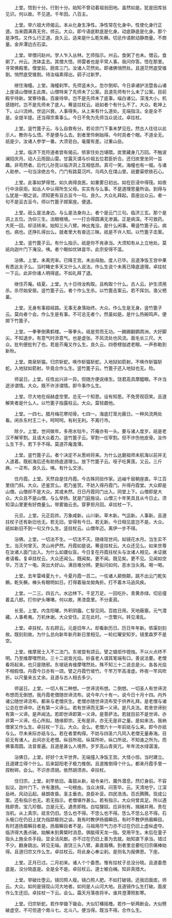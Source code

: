 <!-- { "loadSidebar": true } -->
　　上堂。悟到十分。行到十分。始知不曾动着祖翁田地。虽然如是。犹是田库翁见识。何以故。不见道。千年田。八百主。

　　上堂。举六祖大师偈云。本从化身生净性。净性常在化身中。性使化身行正道。当来圆满真无穷。师云。大众。即今语底默底是化身。动底静底是化身。那个是净性。又作么行正道。良久云。适来是什么乾矢橛。切忌作语默动静商量。不商量。金井潭边古石梁。

　　上堂。举僧问赵州。学人乍入丛林。乞师指示。州云。食粥了也未。僧云。食粥了。州云。洗钵盂去。其僧大悟。师雷者也是平常人事。我问你答。悟在那里。寻常佛殿里。僧堂前。厨库三门。汝诸人茫然处。即诸佛悄然处。且道茫然底受锥劄。悄然底受锥劄。待汝缁素得出。鹞子过新罗。

　　继住海幢。上堂。海幢刹竿。先师竖未久。忽尔倒却。今日承诸护法暨各山诸上座请山僧继主此席。山僧特来了先师未了公案。且道先师有什么未了公案。目前殿宇待新。堂寮待备。百废待举。岂不是先师未了底事。缁白诸公。深浅大小。机感随时。岂不是先师未了底人。蓦竖拄杖云。祇如者个有什么不了。大众。乾坤上下。山川流峙。世运兴衰。人事得失。从上来有什么道处。无端指注。全是全不是。全提半提。还当得宗乘事么。今日不免为先师当众说过。卓拄杖。

　　上堂。竖竹篦子云。与么自救有分。若论宗门下事未梦见在。然古人往往以此示人。教你与么悟。不是便与么去。到者里伶俐始得。今时具者个眼。不道全无。祇是少。汝诸人参学一番。大须皂白。毫厘有差。过重山岳。

　　上堂。临济下克符道者尝有偈云。侬家住处岂堪隈。炭里藏身几万回。不触波澜招庆月。动人云雨鼓山雷。甘露灭谓与价祖五位君臣折合。还归炭里坐同一旨趣。非苟然者。后代儿孙竞以临济洞上互相低昂。真可一笑。海幢也有一偈。与诸人助参。一句当涂绝古今。门门有路莫沉吟。乌鸡久在煤山里。祇要渠侬铁石心。

　　上堂。此事如梦得觉。如久病得良医。如重雾日初出。如在巨浸中得筏。如夜行中涂获炬。如丛人中认得所生父母。实实有与么事。不是道理思量所诣。到得与么犹是一期之说。须知更有亘古亘今一句。良久。大众礼拜起。首座出众云。者一句不是亘古亘今。师以竹篦子掷案座。便退。

　　上堂。祇么是法身边。与么是法身向上。者个是云门三句。临济三玄。那个是洞上五位。沩仰三生。法眼根境。一一打合得圆满无渗漏。正是病深。不可救药。大死一回。却活转来。始知三头八臂。神出鬼没。是什么闲事。蓦竖竹篦子云。病也。病也。还挣扎得出么。就者里大有奋迅三昧。祇是不许人知。以竹篦子击案。

　　上堂。竖竹篦子云。有什么指示。祇是你不肯承当。大须知有从上立地处。莫祇向迦叶门下淹没。咦。者个眼如优钵昙华。此宗安得不滥。

　　浴佛。上堂。未离兜率。已降王宫。未出母胎。度人已毕。且道净饭王宫中果有悉达太子么。当时睹史多天又什么人说法。作么生说个未离已降底道理。卓拄杖一下云。此非你诸人明得底。不如礼拜了退。

　　继住芥庵。结夏。上堂。九十日待汝构取。且构取个什么。古人云。护生须用杀。杀尽始安居。竖竹篦子云。者个作么生杀。以竹篦击案云。若不挥剑。渔父栖巢。

　　上堂。无身有事超岐路。无事无身落始终。大众。作么生是无身。竖竹篦子云。莫向者个会。作么生是有事。不可总无者个。然虽如是。是什么热碗鸣声。便掷下竹篦子。

　　上堂。一拳拳倒黄鹤楼。一等拳头。祗是劳而无功。一踢踢翻鹦鹉洲。大好脚尖。不知退步。有意气时添意气。也是虚张。不风流处也风流。面毛长三尺。大众。批判便批判了也。若是芥庵又作么生。良久云。四卷楞伽遮老眼。一声弥勒到新秋。

　　上堂。南泉斩猫。归宗斩蛇。唤作斩猫斩蛇。入地狱如箭射。不唤作斩猫斩蛇。入地狱如箭射。毕竟合作么生。竖竹篦子云。竹篦子还入地狱也无。险。

　　师诞日。上堂。任性出兴非一异。但随方便说缘生。饶君高具摩醯眼。不许当途涉谓情。大众。既不许涉谓情。即今事作么生。

　　上堂。尽大地在烜赫虚空里。总无一个知恩。设有知恩。不免旁观窃笑。且道解笑者是什么人。以竹篦子指露柱云。大众。莫轻觑他。

　　上堂。一四七。腊月梅花寒彻骨。七四一。海底灯笼光蔽日。一种风流两处看。闲杀东村王二十。呵呵呵。有利无利。不离行市。

　　除夕。上堂。世间做年。多用水牯牛。芥庵亦有一头。要与诸人度岁。祇是老汉不解宰割。且请大众着力。竖竹篦子云。宰割一任宰割。但不许伤他皮骨。汝作么生下手。若下手不得。莫道芥庵澹薄。

　　上堂。竖竹篦子云。者个决定不从葱岭将来。为什么达磨祖师未航海以前并无人道着。既航海后还有助扬底道理么。放下竹篦子云。哑子吃黄莲。又云。三斤麻。一疋布。良久云。咦。有什么交涉。

　　住丹霞。上堂。天然自是住丹霞。今古殊同验作家。远岫千层朝座直。平江百里绕门斜。大众。还鉴赏么。若乃鉴赏。不妨入得丹霞门。升得丹霞堂。大众即是山僧。山僧却不是大众。其或未然。日日丹霞同门出入。同堂上下。山僧即是大众。大众且不是山僧。与么举扬。犹是门庭施设。山僧三十年笑具且从今日止。须知深山里更有好商量么。带雾锄云去。穿萝担月回。卓拄杖一下。

　　元旦。上堂。元正启祚。万象咸新。山川新。草木新。气运新。人事新。且道拄杖子还有新旧也无。若无旧。安得有今日。若无新。今日相见底岂不是。大众。祇如新旧不到一句又作么生。竖拄杖云。山僧年迈。离伊一步不得。

　　浴佛。上堂。一切法不生。一切法不灭。随缘现世间。如镜花水月。当生实不生。当灭何曾灭。灵山尚俨然。丹霞如是说。蓦竖拄杖云。大众还见么。如来世尊在汝诸人面门出入。为什么如聋似盲。今日复在丹霞拄杖头与汝诸人相见。未证据者请看。复卓拄杖云。大众还闻么。既闻矣。更不闻。既见矣。更不见。见闻如空华。万法了一电。突出大好山。满目难分辨。更拟问如何。恶水当头溅。喝一喝。

　　上堂。去年雷峰夏九十。今夏丹霞一百二。一任诸人颠倒颠。跳不出云门乾矢橛。乾矢橛。棒头有眼明如日。打得着骊龙拗角折。打不着木马追风疾。

　　上堂。一二三。四五六。水边林下。千足万足。一回吃扑。青黄赤绿。切忌撞着孟八郎。打你驴头嚗嚗。何以故。黑漆盘里。不分麦菽。

　　长至。上堂。内含阳曜。外积阴霾。仁智见同。百姓日用。天地蔽塞。元气潜藏。人事希夷。万机休谢。大众安住。正在此时。一念瞥兴。转见淆乱。

　　上堂。卓拄杖。左右顾云。元是旧年人。却看新历日。历日年年新。侬渠刻刻故。既刻刻故。为什么总向新年新月新日里相见。一轮红曜安知岁。镜里森罗不是空。

　　上堂。维摩居士入不二法门。东坡尝有颂云。譬之蜡炬作镫烛。不以火点终不明。乃至维摩嘿然处。三十二说皆光焰。妙喜老人谓其笔端有口。善说法要。老僧看将起来。也只是随邪。东坡祇肯维摩嘿然处。殊不知三十二说总是火。各各光焰不相假借。丹霞今日亦有一颂。譬之丹霞竹坡竹。千竿万竿高凌虚。昨夜一竿风吹折。以尺量来五丈余。且道与古人相去多少。

　　师诞日。上堂。一切人有二种想。一世谛流布想。二倒想。一切圣人有世谛流布想而无倒想。我丹霞老僧随世谛流布。说今年六十有一。说今日十月十四。内外诸公随世谛流布。都来与老僧庆生。老僧亦随世谛流布受于供养礼拜。是老僧与诸公总在世谛中。还有第一义谛么。若有世谛而无第一义谛。是凡夫法。若舍世谛别有第一义谛。是声闻法。若即世谛即第一义谛。是菩萨法。若就目前不是世谛。亦非第一义谛。任心所拟。随缘即宗。无有是非。亦无无是非之量。是如来法。我衲僧家又作么生。卓拄杖一下云。大众。会么。老僧六十一年前祇与么来。即今亦祇与么。尽未来际亦祇与么。若在者里构得。不妨与四圣六凡同入老僧无量寿海。目前无有诸人。此间亦无老僧。纵目所视。纵耳所听。纵口所说。不知谁之所为。而佛事周圆。法音普遍。且道是甚么人境界。岁岁高山青突兀。年年流水绿潺湲。

　　浴佛日。上堂。好好个太平世界。无端撞入净饭王宫。大怪小惊。当时建立。且道建立得个什么。后来韶阳老子极力推倒。且道推倒得个什么。都来丹霞手里一捏粉碎。会么。不识赤须胡。依然胡须赤。卓拄杖。

　　住归宗。上堂。刹竿依旧。毒鼓从新。祖令亲行。魔外潜息。然灯身前。不容拟议。迦叶门下。许有激扬。一句根由。当众决择。问答毕。云。天清地宁。江深岳峙。风动云起。昼朗夜昏。圣主垂衣。良臣补衮。四民浩浩。百氏腾腾。现成公案。还有指示也无。若无指示。老僧堪作甚么。若有指示。大众何曾具足。所以遇贱即贵。宝几珍御。岂是元无。遇贵即贱。白牯狸奴。应非别有。揖搦并用。贵在当机。从上真宗。祇言仍旧。恁么也不得。不恁么也不得。恁么不恁么总不得。石头极口在仍旧上犹为指踪极则之谈。我有时教伊扬眉瞬目。有时不教伊扬眉瞬目。有时道扬眉瞬目者是。扬眉瞬目者不是。马祖用尽气力亦不过在仍旧上虚纵虚夺。临济得大愚点破。始解未到黄檗时消息。俱胝得天龙一指。受用平生。末后在童子指头上施全杀手段。显全活风猷。亦不过在仍旧上善为去就。始知直下承当。错过不少。翻身跳出。转见无端。直饶三头八臂。鼻直眉横。到者里总要吃归宗痛棒始得。且道归宗又作么生。卓拄杖云。将此身心奉尘刹。是则名为报佛恩。下座。

　　上堂。正月已过。二月初来。诸人个个委悉。惟有拄杖子总没分晓。且道委悉底是。没分晓底是。全是全不是。卓拄杖云。道士帔白襕。知非真措大。

　　上堂。举破灶堕云。镜凹照人瘦。镜凸照人肥。不如打破镜。还我旧面皮。师云。大众。如何是镜现山河大地者。如何是人山河大地。且道镜作么生打破。面皮作么生还旧。卓拄杖一下云。会么。霜天月落夜将半。谁共澄潭照影寒。

　　上堂。归宗斩蛇。若作举锄下锄会。大似钉椿摇橹。若作一斩两断会。大似劈破虚空。不可但道个南斗七。北斗八。便当得。既当不得。合作么生。

